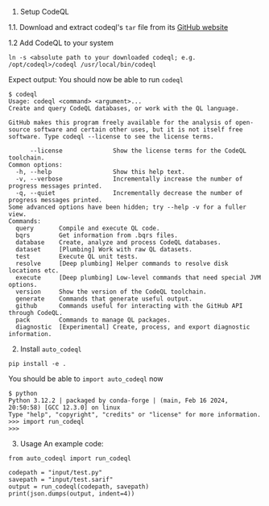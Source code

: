 1. Setup CodeQL

1.1. Download and extract codeql's `tar` file from its [GitHub website](https://github.com/github/codeql-action/releases)

1.2 Add CodeQL to your system
```
ln -s <absolute path to your downloaded codeql; e.g. /opt/codeql>/codeql /usr/local/bin/codeql
```

Expect output: You should now be able to run `codeql`
```
$ codeql
Usage: codeql <command> <argument>...
Create and query CodeQL databases, or work with the QL language.

GitHub makes this program freely available for the analysis of open-source software and certain other uses, but it is not itself free software. Type codeql --license to see the license terms.

      --license              Show the license terms for the CodeQL toolchain.
Common options:
  -h, --help                 Show this help text.
  -v, --verbose              Incrementally increase the number of progress messages printed.
  -q, --quiet                Incrementally decrease the number of progress messages printed.
Some advanced options have been hidden; try --help -v for a fuller view.
Commands:
  query       Compile and execute QL code.
  bqrs        Get information from .bqrs files.
  database    Create, analyze and process CodeQL databases.
  dataset     [Plumbing] Work with raw QL datasets.
  test        Execute QL unit tests.
  resolve     [Deep plumbing] Helper commands to resolve disk locations etc.
  execute     [Deep plumbing] Low-level commands that need special JVM options.
  version     Show the version of the CodeQL toolchain.
  generate    Commands that generate useful output.
  github      Commands useful for interacting with the GitHub API through CodeQL.
  pack        Commands to manage QL packages.
  diagnostic  [Experimental] Create, process, and export diagnostic information.
```

2. Install `auto_codeql`
```
pip install -e .
```

You should be able to `import auto_codeql` now
```
$ python
Python 3.12.2 | packaged by conda-forge | (main, Feb 16 2024, 20:50:58) [GCC 12.3.0] on linux
Type "help", "copyright", "credits" or "license" for more information.
>>> import run_codeql
>>> 
```

3. Usage
An example code:
```
from auto_codeql import run_codeql

codepath = "input/test.py"
savepath = "input/test.sarif"
output = run_codeql(codepath, savepath)
print(json.dumps(output, indent=4))
```